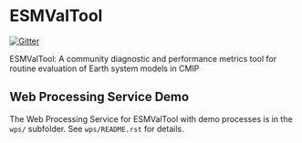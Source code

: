 # ESMValTool
 [![Gitter](https://badges.gitter.im/Join%20Chat.svg)](https://gitter.im/ESMValGroup?utm_source=badge&utm_medium=badge&utm_campaign=pr-badge&utm_content=badge)

ESMValTool: A community diagnostic and performance metrics tool for routine evaluation of Earth system models in CMIP 

## Web Processing Service Demo

The Web Processing Service for ESMValTool with demo processes is in the ``wps/`` subfolder. See ``wps/README.rst`` for details.

